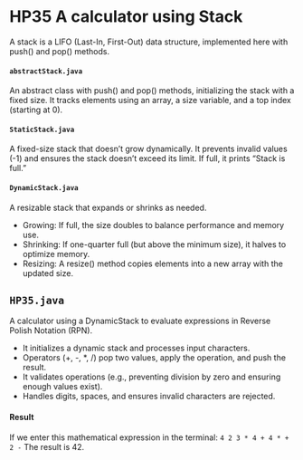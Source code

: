 # HP35 A calculator using Stack

A stack is a LIFO (Last-In, First-Out) data structure, implemented here with push() and pop() methods.

#### `abstractStack.java`
An abstract class with push() and pop() methods, initializing the stack with a fixed size. It tracks elements using an array, a size variable, and a top index (starting at 0).

#### `StaticStack.java`
A fixed-size stack that doesn’t grow dynamically. It prevents invalid values (-1) and ensures the stack doesn’t exceed its limit. If full, it prints “Stack is full.”

#### `DynamicStack.java`
A resizable stack that expands or shrinks as needed.
- Growing: If full, the size doubles to balance performance and memory use.
- Shrinking: If one-quarter full (but above the minimum size), it halves to optimize memory.
- Resizing: A resize() method copies elements into a new array with the updated size.


## `HP35.java`
A calculator using a DynamicStack to evaluate expressions in Reverse Polish Notation (RPN).
- It initializes a dynamic stack and processes input characters.
- Operators (+, -, *, /) pop two values, apply the operation, and push the result.
- It validates operations (e.g., preventing division by zero and ensuring enough values exist).
- Handles digits, spaces, and ensures invalid characters are rejected.


#### Result 
If we enter this mathematical expression in the terminal:
         `4 2 3 * 4 + 4 * + 2 -`
The result is 42.
